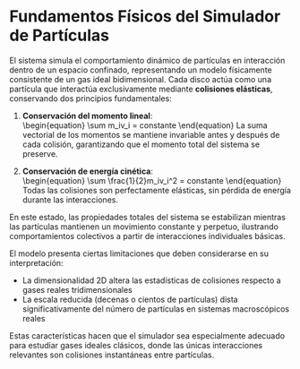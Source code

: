 # Fundamentos Físicos del Simulador de Partículas

El sistema simula el comportamiento dinámico de partículas en interacción dentro de un espacio confinado, representando un modelo físicamente consistente de un gas ideal bidimensional. Cada disco actúa como una partícula que interactúa exclusivamente mediante **colisiones elásticas**, conservando dos principios fundamentales:

1. **Conservación del momento lineal**:  
    \begin{equation}
    \sum m_iv_i = constante
    \end{equation}
   La suma vectorial de los momentos se mantiene invariable antes y después de cada colisión, garantizando que el momento total del sistema se preserve.

2. **Conservación de energía cinética**:  
   \begin{equation}
   \sum \frac{1}{2}m_iv_i^2 = constante
   \end{equation}
   Todas las colisiones son perfectamente elásticas, sin pérdida de energía durante las interacciones.

En este estado, las propiedades totales del sistema se estabilizan mientras las partículas mantienen un movimiento constante y perpetuo, ilustrando comportamientos colectivos a partir de interacciones individuales básicas.

El modelo presenta ciertas limitaciones que deben considerarse en su interpretación:

* La dimensionalidad 2D altera las estadísticas de colisiones respecto a gases reales tridimensionales
* La escala reducida (decenas o cientos de partículas) dista significativamente del número de partículas en sistemas macroscópicos reales

Estas características hacen que el simulador sea especialmente adecuado para estudiar gases ideales clásicos, donde las únicas interacciones relevantes son colisiones instantáneas entre partículas.
